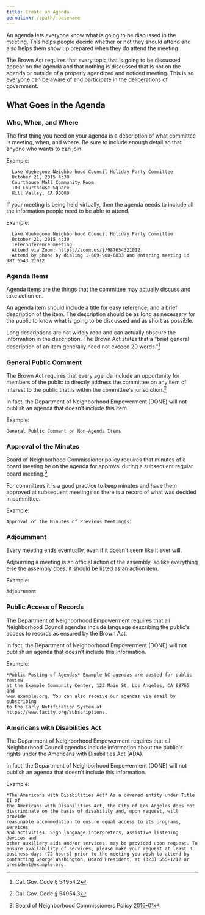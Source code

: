 ```yaml
---
title: Create an Agenda
permalink: /:path/:basename
---
```


An agenda
lets everyone know
what is going
to be discussed
in the meeting.
This helps people decide
whether or not
they should attend
and also helps them
show up prepared
when they do
attend the meeting.

The Brown Act requires
that every topic
that is going
to be discussed
appear on the agenda
and that nothing is discussed
that is not
on the agenda
or outside
of a properly agendized and noticed meeting.
This is so
everyone can be
aware of
and participate in
the deliberations of government.

## What Goes in the Agenda

### Who, When, and Where

The first thing you need
on your agenda
is a description
of what committee is meeting, when, and where.
Be sure to include enough detail
so that anyone
who wants to
can join.

Example:

      Lake Woebegone Neighborhood Council Holiday Party Committee
      October 21, 2015 4:30
      Courthouse Mall Community Room
      100 Courthouse Square
      Hill Valley, CA 90000

If your meeting is being held virtually,
then the agenda needs
to include
all the information
people need
to be able
to attend.

Example:

      Lake Woebegone Neighborhood Council Holiday Party Committee
      October 21, 2015 4:30
      Teleconference meeting
      Attend via Zoom: https://zoom.us/j/987654321012
      Attend by phone by dialing 1-669-900-6833 and entering meeting id 987 6543 21012

### Agenda Items

Agenda items are the things
that the committee
may actually discuss
and take action on.

An agenda item should include
a title for easy reference,
and a brief description
of the item.
The description should be
as long as necessary
for the public to know
what is going
to be discussed
and as short
as possible.

Long descriptions are not
widely read
and can actually
obscure the information
in the description.
The Brown Act states that
a "brief general description
of an item
generally need not
exceed 20 words."[^549542]

### General Public Comment

The Brown Act requires that
every agenda include
an opportunity
for members
of the public
to directly address the committee
on any item
of interest
to the public
that is within
the committee's jurisdiction.[^549543]

In fact,
the Department of Neighborhood Empowerment (DONE)
will not publish
an agenda
that doesn't
include this item.

Example:

    General Public Comment on Non-Agenda Items

[^549542]: Cal. Gov. Code § 54954.2
[^549543]: Cal. Gov. Code § 54954.3

### Approval of the Minutes

Board of Neighborhood Commissioner policy requires
that minutes
of a board meeting
be on the agenda
for approval
during a subsequent regular board meeting.[^bonc201601]

For committees it is
a good practice
to keep minutes
and have them approved
at subsequent meetings
so there is a record
of what was decided
in committee.

Example:

    Approval of the Minutes of Previous Meeting(s)

[^bonc201601]: Board of Neighborhood Commissioners Policy [2016-01](https://empowerla.org/wp-content/uploads/2019/03/Amended-Minutes-Policy-Resolution1-03.18.19.pdf)

### Adjournment

Every meeting ends eventually,
even if
it doesn't seem
like it ever will.

Adjourning a meeting
is an official action
of the assembly,
so like everything else
the assembly does,
it should be listed
as an action item.

Example:

    Adjournment

### Public Access of Records

The Department of Neighborhood Empowerment requires
that all Neighborhood Council agendas
include language
describing the public's access
to records
as ensured
by the Brown Act.

In fact,
the Department of Neighborhood Empowerment (DONE)
will not publish
an agenda that doesn't
include this information.

Example:

    *Public Posting of Agendas* Example NC agendas are posted for public review
    at the Example Community Center, 123 Main St, Los Angeles, CA 98765 and
    www.example.org. You can also receive our agendas via email by subscribing
    to the Early Notification System at https://www.lacity.org/subscriptions.

### Americans with Disabilities Act

The Department of Neighborhood Empowerment requires
that all Neighborhood Council agendas
include information
about the public's rights
under the Americans with Disabilities Act (ADA).

In fact,
the Department of Neighborhood Empowerment (DONE) will not publish
an agenda
that doesn't
include this information.

Example:

    *The Americans with Disabilities Act* As a covered entity under Title II of
    the Americans with Disabilities Act, the City of Los Angeles does not
    discriminate on the basis of disability and, upon request, will provide
    reasonable accommodation to ensure equal access to its programs, services
    and activities. Sign language interpreters, assistive listening devices and
    other auxiliary aids and/or services, may be provided upon request. To
    ensure availability of services, please make your request at least 3
    business days (72 hours) prior to the meeting you wish to attend by
    contacting George Washington, Board President, at (323) 555-1212 or
    president@example.org.
